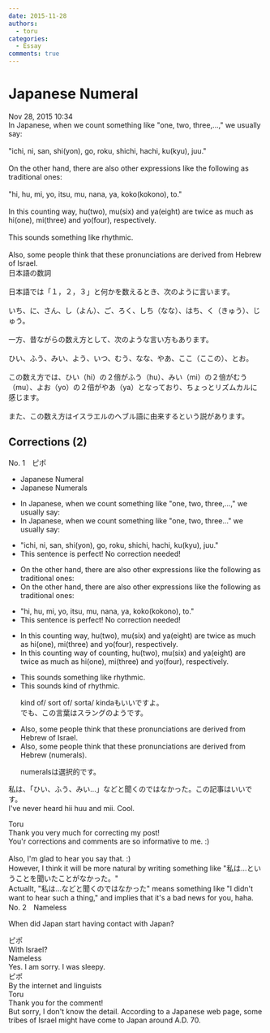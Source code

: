 ```yaml
---
date: 2015-11-28
authors:
  - toru
categories:
  - Essay
comments: true
---
```


# Japanese Numeral
<div class="date">Nov 28, 2015 10:34</div>
<div id="post"><div id="body_show_ori">
In Japanese, when we count something like "one, two, three,...," we usually say:<br/><br/>"ichi, ni, san, shi(yon), go, roku, shichi, hachi, ku(kyu), juu."<br/><br/>On the other hand, there are also other expressions like the following as traditional ones:<br/><br/>"hi, hu, mi, yo, itsu, mu, nana, ya, koko(kokono), to."<br/><br/>In this counting way, hu(two), mu(six) and ya(eight) are twice as much as hi(one), mi(three) and yo(four), respectively.<br/><br/>This sounds something like rhythmic.<br/><br/>Also, some people think that these pronunciations are derived from Hebrew of Israel.
</div></div>

<!-- more -->

<div id="post_ja"><div id="body_show_mo">
日本語の数詞<br/><br/>日本語では「１，２，３」と何かを数えるとき、次のように言います。<br/><br/>いち、に、さん、し（よん）、ご、ろく、しち（なな）、はち、く（きゅう）、じゅう。<br/><br/>一方、昔ながらの数え方として、次のような言い方もあります。<br/><br/>ひい、ふう、みい、よう、いつ、むう、なな、やあ、ここ（ここの）、とお。<br/><br/>この数え方では、ひい（hi）の２倍がふう（hu）、みい（mi）の２倍がむう（mu）、よお（yo）の２倍がやあ（ya）となっており、ちょっとリズムカルに感じます。<br/><br/>また、この数え方はイスラエルのヘブル語に由来するという説があります。
</div></div>

## Corrections (2)
<div id="block"><div class="first_name"> No. 1　<span class="just_name">ピポ</span></div><div id="block2">
<ul class="correction_field">
<li class="incorrect">Japanese Numeral</li>
<li class="corrected correct">
Japanese Numeral<span class="f_blue">s</span>
</li>
</ul>
<ul class="correction_field">
<li class="incorrect">In Japanese, when we count something like "one, two, three,...," we usually say:</li>
<li class="corrected correct">
In Japanese, when we count something like "one, two, three..." we usually say:
</li>
</ul>
<ul class="correction_field">
<li class="incorrect">"ichi, ni, san, shi(yon), go, roku, shichi, hachi, ku(kyu), juu."</li>
<li class="corrected perfect">This sentence is perfect! No correction needed!</li>
</ul>
<ul class="correction_field">
<li class="incorrect">On the other hand, there are also other expressions like the following as traditional ones:</li>
<li class="corrected correct">
On the other hand, there are also other expressions like the following <span class="sline">as</span> traditional ones:
</li>
</ul>
<ul class="correction_field">
<li class="incorrect">"hi, hu, mi, yo, itsu, mu, nana, ya, koko(kokono), to."</li>
<li class="corrected perfect">This sentence is perfect! No correction needed!</li>
</ul>
<ul class="correction_field">
<li class="incorrect">In this counting way, hu(two), mu(six) and ya(eight) are twice as much as hi(one), mi(three) and yo(four), respectively.</li>
<li class="corrected correct">
In this <span class="sline"><span class="f_red">counting</span></span> way <span class="f_blue">of counting</span>, hu(two), mu(six) and ya(eight) are twice as much as hi(one), mi(three) and yo(four), respectively.
</li>
</ul>
<ul class="correction_field">
<li class="incorrect">This sounds something like rhythmic.</li>
<li class="corrected correct">
This sounds <span class="f_blue">kind of</span> rhythmic.
<p class="correction_comment">kind of/ sort of/ sorta/ kindaもいいですよ。<br/>でも、この言葉はスラングのようです。</p>
</li>
</ul>
<ul class="correction_field">
<li class="incorrect">Also, some people think that these pronunciations are derived from Hebrew of Israel.</li>
<li class="corrected correct">
Also, some people think that these pronunciations are derived from Hebrew (numerals).
<p class="correction_comment">numeralsは選択的です。</p>
</li>
</ul>
<p class="comment_small">
 私は、「ひい、ふう、みい…」などと聞くのではなかった。この記事はいいです。
 <br/>
 I've never heard hii huu and mii. Cool.
</p>

</div><div class="name"><span class="just_name">Toru</span><br>
Thank you very much for correcting my post!<br/>You'r corrections and comments are so informative to me. :)<br/><br/>Also, I'm glad to hear you say that. :) <br/>However, I think it will be more natural by writing something like "私は...ということを聞いたことがなかった。"<br/>Actuallt, "私は...などと聞くのではなかった" means something like "I didn't want to hear such a thing," and implies that it's a bad news for you, haha.
</div>
</div>
<div id="block"><div class="first_name"> No. 2　<span class="just_name">Nameless</span></div><div id="block2">
<p class="comment_small">
 When did Japan start having contact with Japan?
</p>

</div><div class="name"><span class="just_name">ピポ</span><br>
With Israel?
</div>
<div class="name"><span class="just_name">Nameless</span><br>
Yes. I am sorry. I was sleepy.
</div>
<div class="name"><span class="just_name">ピポ</span><br>
By the internet and linguists
</div>
<div class="name"><span class="just_name">Toru</span><br>
Thank you for the comment!<br/>But sorry, I don't know the detail. According to a Japanese web page, some tribes of Israel might have come to Japan around A.D. 70.
</div>
</div>
